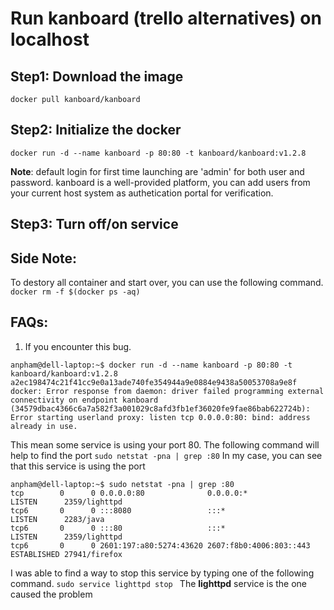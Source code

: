 # Run kanboard (trello alternatives) on localhost
## Step1: Download the image
`docker pull kanboard/kanboard`

## Step2: Initialize the docker 

`docker run -d --name kanboard -p 80:80 -t kanboard/kanboard:v1.2.8`

**Note**: default login for first time launching are 'admin' for both user and password.
kanboard is a well-provided platform, you can add users from your current host system as authetication portal for verification.

## Step3: Turn off/on service

## Side Note:
To destory all container and start over, you can use the following command.
 `docker rm -f $(docker ps -aq)`

## FAQs:
1. If you encounter this bug.
```
anpham@dell-laptop:~$ docker run -d --name kanboard -p 80:80 -t kanboard/kanboard:v1.2.8
a2ec198474c21f41cc9e0a13ade740fe354944a9e0884e9438a50053708a9e8f
docker: Error response from daemon: driver failed programming external connectivity on endpoint kanboard (34579dbac4366c6a7a582f3a001029c8afd3fb1ef36020fe9fae86bab622724b): Error starting userland proxy: listen tcp 0.0.0.0:80: bind: address already in use.
```
This mean some service is using your port 80. The following command will help to find the port
`sudo netstat -pna | grep :80`
In my case, you can see that this service is using the port 
```
anpham@dell-laptop:~$ sudo netstat -pna | grep :80                                                                                               
tcp        0      0 0.0.0.0:80              0.0.0.0:*               LISTEN      2359/lighttpd                                                    
tcp6       0      0 :::8080                 :::*                    LISTEN      2283/java                                                        
tcp6       0      0 :::80                   :::*                    LISTEN      2359/lighttpd                                                    
tcp6       0      0 2601:197:a80:5274:43620 2607:f8b0:4006:803::443 ESTABLISHED 27941/firefox
```
I was able to find a way to stop this service by typing one of the following command.
`sudo service lighttpd stop `
The **lighttpd** service is the one caused the problem


